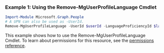 ### Example 1: Using the Remove-MgUserProfileLanguage Cmdlet
```powershell
Import-Module Microsoft.Graph.People
# A UPN can also be used as -UserId.
Remove-MgUserProfileLanguage -UserId $userId -LanguageProficiencyId $languageProficiencyId
```
This example shows how to use the Remove-MgUserProfileLanguage Cmdlet.
To learn about permissions for this resource, see the [permissions reference](/graph/permissions-reference).
